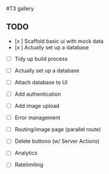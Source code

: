 #T3 gallery
## TODO
- [x ] Scaffold basic ui with mock data
- [x ] Actually set up a database
- [ ] Tidy up build process
- [ ] Actually set up a database
- [ ] Attach database to UI
- [ ] Add authentication
- [ ] Add image upload
- [ ] Error management
- [ ] Routing/image page (parallel route)
- [ ] Delete buttono (w/ Server Actions)
- [ ] Analytics
- [ ] Ratelimiting



